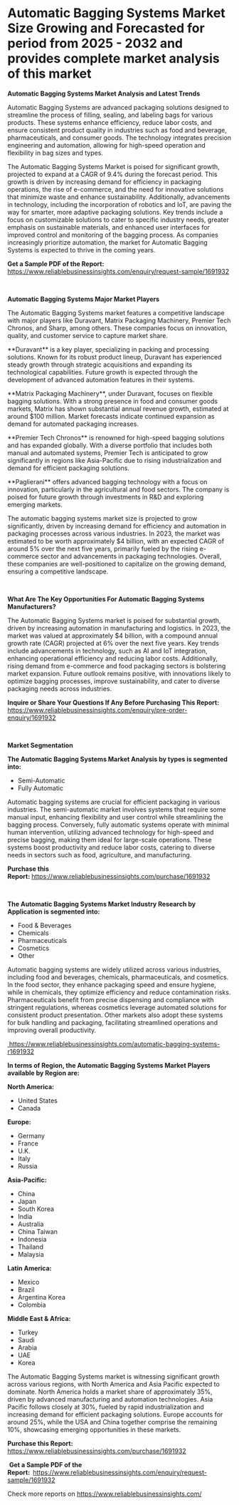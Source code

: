 <p><h1>Automatic Bagging Systems Market Size Growing and Forecasted for period from 2025 - 2032 and provides complete market analysis of this market</h1></p><p><strong>Automatic Bagging Systems Market Analysis and Latest Trends</strong></p>
<p><p>Automatic Bagging Systems are advanced packaging solutions designed to streamline the process of filling, sealing, and labeling bags for various products. These systems enhance efficiency, reduce labor costs, and ensure consistent product quality in industries such as food and beverage, pharmaceuticals, and consumer goods. The technology integrates precision engineering and automation, allowing for high-speed operation and flexibility in bag sizes and types.</p><p>The Automatic Bagging Systems Market is poised for significant growth, projected to expand at a CAGR of 9.4% during the forecast period. This growth is driven by increasing demand for efficiency in packaging operations, the rise of e-commerce, and the need for innovative solutions that minimize waste and enhance sustainability. Additionally, advancements in technology, including the incorporation of robotics and IoT, are paving the way for smarter, more adaptive packaging solutions. Key trends include a focus on customizable solutions to cater to specific industry needs, greater emphasis on sustainable materials, and enhanced user interfaces for improved control and monitoring of the bagging process. As companies increasingly prioritize automation, the market for Automatic Bagging Systems is expected to thrive in the coming years.</p></p>
<p><strong>Get a Sample PDF of the Report:&nbsp;</strong> <a href="https://www.reliablebusinessinsights.com/enquiry/request-sample/1691932?utm_campaign=2448&utm_medium=2&utm_source=Github&utm_content=ia&utm_term=16022025&utm_id=automatic-bagging-systems">https://www.reliablebusinessinsights.com/enquiry/request-sample/1691932</a></p>
<p>&nbsp;</p>
<p><strong>Automatic Bagging Systems Major Market Players</strong></p>
<p><p>The Automatic Bagging Systems market features a competitive landscape with major players like Duravant, Matrix Packaging Machinery, Premier Tech Chronos, and Sharp, among others. These companies focus on innovation, quality, and customer service to capture market share.</p><p>**Duravant** is a key player, specializing in packing and processing solutions. Known for its robust product lineup, Duravant has experienced steady growth through strategic acquisitions and expanding its technological capabilities. Future growth is expected through the development of advanced automation features in their systems.</p><p>**Matrix Packaging Machinery**, under Duravant, focuses on flexible bagging solutions. With a strong presence in food and consumer goods markets, Matrix has shown substantial annual revenue growth, estimated at around $100 million. Market forecasts indicate continued expansion as demand for automated packaging increases.</p><p>**Premier Tech Chronos** is renowned for high-speed bagging solutions and has expanded globally. With a diverse portfolio that includes both manual and automated systems, Premier Tech is anticipated to grow significantly in regions like Asia-Pacific due to rising industrialization and demand for efficient packaging solutions.</p><p>**Paglierani** offers advanced bagging technology with a focus on innovation, particularly in the agricultural and food sectors. The company is poised for future growth through investments in R&D and exploring emerging markets.</p><p>The automatic bagging systems market size is projected to grow significantly, driven by increasing demand for efficiency and automation in packaging processes across various industries. In 2023, the market was estimated to be worth approximately $4 billion, with an expected CAGR of around 5% over the next five years, primarily fueled by the rising e-commerce sector and advancements in packaging technologies. Overall, these companies are well-positioned to capitalize on the growing demand, ensuring a competitive landscape.</p></p>
<p>&nbsp;</p>
<p><strong>What Are The Key Opportunities For Automatic Bagging Systems Manufacturers?</strong></p>
<p><p>The Automatic Bagging Systems market is poised for substantial growth, driven by increasing automation in manufacturing and logistics. In 2023, the market was valued at approximately $4 billion, with a compound annual growth rate (CAGR) projected at 6% over the next five years. Key trends include advancements in technology, such as AI and IoT integration, enhancing operational efficiency and reducing labor costs. Additionally, rising demand from e-commerce and food packaging sectors is bolstering market expansion. Future outlook remains positive, with innovations likely to optimize bagging processes, improve sustainability, and cater to diverse packaging needs across industries.</p></p>
<p><strong>Inquire or Share Your Questions If Any Before Purchasing This Report:</strong> <a href="https://www.reliablebusinessinsights.com/enquiry/pre-order-enquiry/1691932?utm_campaign=2448&utm_medium=2&utm_source=Github&utm_content=ia&utm_term=16022025&utm_id=automatic-bagging-systems">https://www.reliablebusinessinsights.com/enquiry/pre-order-enquiry/1691932</a></p>
<p>&nbsp;</p>
<p><strong>Market Segmentation</strong></p>
<p><strong>The Automatic Bagging Systems Market Analysis by types is segmented into:</strong></p>
<p><ul><li>Semi-Automatic</li><li>Fully Automatic</li></ul></p>
<p><p>Automatic bagging systems are crucial for efficient packaging in various industries. The semi-automatic market involves systems that require some manual input, enhancing flexibility and user control while streamlining the bagging process. Conversely, fully automatic systems operate with minimal human intervention, utilizing advanced technology for high-speed and precise bagging, making them ideal for large-scale operations. These systems boost productivity and reduce labor costs, catering to diverse needs in sectors such as food, agriculture, and manufacturing.</p></p>
<p><strong>Purchase this Report:&nbsp;</strong><a href="https://www.reliablebusinessinsights.com/purchase/1691932?utm_campaign=2448&utm_medium=2&utm_source=Github&utm_content=ia&utm_term=16022025&utm_id=automatic-bagging-systems">https://www.reliablebusinessinsights.com/purchase/1691932</a></p>
<p>&nbsp;</p>
<p><strong>The Automatic Bagging Systems Market Industry Research by Application is segmented into:</strong></p>
<p><ul><li>Food & Beverages</li><li>Chemicals</li><li>Pharmaceuticals</li><li>Cosmetics</li><li>Other</li></ul></p>
<p><p>Automatic bagging systems are widely utilized across various industries, including food and beverages, chemicals, pharmaceuticals, and cosmetics. In the food sector, they enhance packaging speed and ensure hygiene, while in chemicals, they optimize efficiency and reduce contamination risks. Pharmaceuticals benefit from precise dispensing and compliance with stringent regulations, whereas cosmetics leverage automated solutions for consistent product presentation. Other markets also adopt these systems for bulk handling and packaging, facilitating streamlined operations and improving overall productivity.</p></p>
<p><a href="https://www.reliablebusinessinsights.com/automatic-bagging-systems-r1691932?utm_campaign=2448&utm_medium=2&utm_source=Github&utm_content=ia&utm_term=16022025&utm_id=automatic-bagging-systems">&nbsp;https://www.reliablebusinessinsights.com/automatic-bagging-systems-r1691932</a></p>
<p><strong>In terms of Region, the Automatic Bagging Systems Market Players available by Region are:</strong></p>
<p>
    <p> <strong> North America: </strong>
        <ul>
            <li>United States</li>
            <li>Canada</li>
        </ul>
        </p> 
    <p> <strong> Europe: </strong>
        <ul>
            <li>Germany</li>
            <li>France</li>
            <li>U.K.</li>
            <li>Italy</li>
            <li>Russia</li>
        </ul>
        </p> 
    <p> <strong> Asia-Pacific: </strong>
        <ul>
            <li>China</li>
            <li>Japan</li>
            <li>South Korea</li>
            <li>India</li>
            <li>Australia</li>
            <li>China Taiwan</li>
            <li>Indonesia</li>
            <li>Thailand</li>
            <li>Malaysia</li>
        </ul>
        </p> 
    <p> <strong> Latin America: </strong>
        <ul>
            <li>Mexico</li>
            <li>Brazil</li>
            <li>Argentina Korea</li>
            <li>Colombia</li>
        </ul>
        </p> 
    <p> <strong> Middle East & Africa: </strong>
        <ul>
            <li>Turkey</li>
            <li>Saudi</li>
            <li>Arabia</li>
            <li>UAE</li>
            <li>Korea</li>
        </ul>
    </p>
    </p>
<p><p>The Automatic Bagging Systems market is witnessing significant growth across various regions, with North America and Asia Pacific expected to dominate. North America holds a market share of approximately 35%, driven by advanced manufacturing and automation technologies. Asia Pacific follows closely at 30%, fueled by rapid industrialization and increasing demand for efficient packaging solutions. Europe accounts for around 25%, while the USA and China together comprise the remaining 10%, showcasing emerging opportunities in these markets.</p></p>
<p><strong>Purchase this Report: </strong><a href="https://www.reliablebusinessinsights.com/purchase/1691932?utm_campaign=2448&utm_medium=2&utm_source=Github&utm_content=ia&utm_term=16022025&utm_id=automatic-bagging-systems">https://www.reliablebusinessinsights.com/purchase/1691932</a></p>
<p>&nbsp;<strong>Get a Sample PDF of the Report:&nbsp;&nbsp;</strong><a href="https://www.reliablebusinessinsights.com/enquiry/request-sample/1691932?utm_campaign=2448&utm_medium=2&utm_source=Github&utm_content=ia&utm_term=16022025&utm_id=automatic-bagging-systems">https://www.reliablebusinessinsights.com/enquiry/request-sample/1691932</a></p>
<p><strong></strong></p>
<p>Check more reports on <a href="https://www.reliablebusinessinsights.com/?utm_campaign=2448&utm_medium=2&utm_source=Github&utm_content=ia&utm_term=16022025&utm_id=automatic-bagging-systems">https://www.reliablebusinessinsights.com/</a></p>